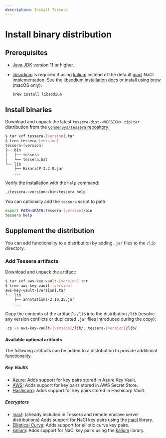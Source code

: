 ```yaml
---
description: Install Tessera
---
```


# Install binary distribution

## Prerequisites

- [Java JDK](https://www.oracle.com/java/technologies/javase-downloads.html) version 11 or higher.
- [libsodium](https://libsodium.gitbook.io/doc/) is required if using [kalium](https://github.com/abstractj/kalium)
  instead of the default [jnacl](https://github.com/neilalexander/jnacl) NaCl implementation.
  See the [libsodium installation docs](https://libsodium.gitbook.io/doc/) or install using [brew](https://brew.sh/) (macOS only):

    ```bash
    brew install libsodium
    ```

## Install binaries

Download and unpack the latest `tessera-dist-<VERSION>.zip|tar` distribution from the
[`ConsenSys/tessera` repository](https://github.com/ConsenSys/tessera/releases/latest):

```bash
$ tar xvf tessera-[version].tar
$ tree tessera-[version]
tessera-[version]
├── bin
│   ├── tessera
│   └── tessera.bat
└── lib
    ├── HikariCP-3.2.0.jar
    ...
```

Verify the installation with the `help` command:

```bash
./tessera-<version>/bin/tessera help
```

You can optionally add the `tessera` script to path:

```bash
export PATH=$PATH:tessera-[version]/bin
tessera help
```

## Supplement the distribution

You can add functionality to a distribution by adding `.jar` files to the `/lib` directory.

### Add Tessera artifacts

Download and unpack the artifact:

```bash
$ tar xvf aws-key-vault-[version].tar
$ tree aws-key-vault-[version]
aws-key-vault-[version].tar
└── lib
    ├── annotations-2.10.25.jar
    ...
```

Copy the contents of the artifact's `/lib` into the distribution `/lib` (resolve any version conflicts or duplicated
`.jar` files introduced during the copy):

```bash
 cp -a aws-key-vault-[version]/lib/. tessera-[version]/lib/
```

#### Available optional artifacts

The following artifacts can be added to a distribution to provide additional functionality.

##### Key Vaults

- [Azure](https://github.com/ConsenSys/tessera/tree/tessera-22.1.1/key-vault/azure-key-vault): Adds support for key pairs stored in Azure Key Vault.
- [AWS](https://github.com/ConsenSys/tessera/tree/tessera-22.1.1/key-vault/aws-key-vault): Adds support for key pairs stored in AWS Secret Store.
- [Hashicorp](https://github.com/ConsenSys/tessera/tree/tessera-22.1.1/key-vault/hashicorp-key-vault): Adds support for key pairs stored in Hashicorp Vault.

##### Encryptors

- [jnacl](https://github.com/ConsenSys/tessera/tree/tessera-22.1.1/encryption/encryption-jnacl): (already included in Tessera and remote enclave server distributions)
  Adds support for NaCl key pairs using the [jnacl](https://github.com/neilalexander/jnacl) library.
- [Elliptical Curve](https://github.com/ConsenSys/tessera/tree/tessera-22.1.1/encryption/encryption-ec): Adds support for elliptic curve key pairs.
- [kalium](https://github.com/ConsenSys/tessera/tree/tessera-22.1.1/encryption/encryption-kalium): Adds support for NaCl key pairs using the [kalium](https://github.com/abstractj/kalium) library.
